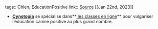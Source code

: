 tags:: Chien, EducationPositive
link:: [Source](https://www.cynotopia.fr/)
[[Jan 22nd, 2023]]

- [**Cynotopia**](https://www.cynotopia.fr/) se spécialise dans**[ les classes en ligne](https://www.cynotopia.online)** pour vulgariser l’éducation canine positive au plus grand nombre.